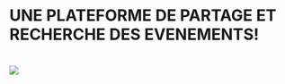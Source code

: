<h1>UNE PLATEFORME DE PARTAGE ET RECHERCHE DES  EVENEMENTS!<h1>
  <img src="C:\Users\Cloud\Pictures\Capture d’écran 2022-06-13 153433.jpg>"

